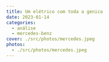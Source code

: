 ```yaml
---
title: Um elétrico com toda a genica
date: 2023-01-14
categories:
  - análise
  - mercedes-benz
cover: ./src/photos/mercedes.jpeg
photos:
  - ./src/photos/mercedes.jpeg
---
```


